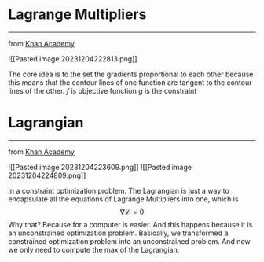 # Lagrange Multipliers
---
from [Khan Academy](https://www.youtube.com/watch?v=yuqB-d5MjZA)

![[Pasted image 20231204222813.png]]

The core idea is to the set the gradients proportional to each other because this means that the contour lines of one function are tangent to the contour lines of the other.
$f$ is objective function
$g$ is the constraint

# Lagrangian
---
from [Khan Academy](https://www.youtube.com/watch?v=hQ4UNu1P2kw&t=33s)

![[Pasted image 20231204223609.png]]
![[Pasted image 20231204224809.png]]

In a constraint optimization problem.
The Lagrangian is just a way to encapsulate all the equations of Lagrange Multipliers into one, which is $$\nabla\mathcal{L}=0$$
Why that? Because for a computer is easier.
And this happens because it is an unconstrained optimization problem.
Basically, we transformed a constrained optimization problem into an unconstrained problem. And now we only need to compute the max of the Lagrangian.

